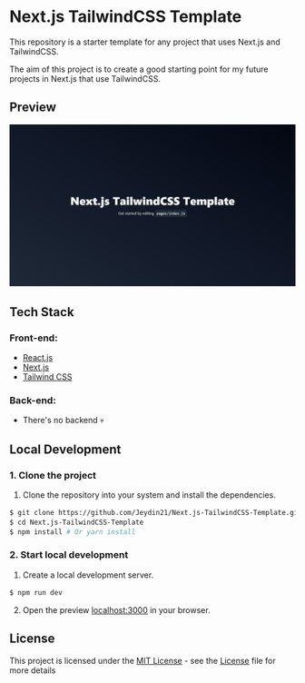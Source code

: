 # Next.js TailwindCSS Template
This repository is a starter template for any project that uses Next.js and TailwindCSS.

The aim of this project is to create a good starting point for my future projects in Next.js that use TailwindCSS.

## Preview
![](./public/assets/preview.png)

## Tech Stack
### Front-end:
- [React.js](https://react.dev/)
- [Next.js](https://nextjs.org/)
- [Tailwind CSS](https://tailwindcss.com/)
### Back-end:
- There's no backend 💀

## Local Development
### 1. Clone the project
1. Clone the repository into your system and install the dependencies.
```bash
$ git clone https://github.com/Jeydin21/Next.js-TailwindCSS-Template.git
$ cd Next.js-TailwindCSS-Template
$ npm install # Or yarn install
```

### 2. Start local development
1. Create a local development server.
```bash
$ npm run dev
```
2. Open the preview [localhost:3000](http://localhost:3000) in your browser.

## License
This project is licensed under the [MIT License](https://opensource.org/license/mit) - see the [License](https://github.com/Jeydin21/Next.js-TailwindCSS-Template/blob/main/LICENSE) file for more details